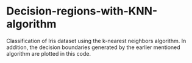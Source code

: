 # Decision-regions-with-KNN-algorithm
Classification of Iris dataset using the k-nearest neighbors algorithm. In addition, the decision boundaries generated by the earlier mentioned algorithm are plotted in this code.
